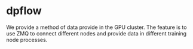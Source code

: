 # dpflow

We provide a method of data provide in the GPU cluster. The feature is to use ZMQ to connect different nodes and provide data in different training node processes.